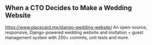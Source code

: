 

When a CTO Decides to Make a Wedding Website
----------------------------------------------
https://www.placecard.me/django-wedding-website/ 
An open-source, responsive, Django-powered wedding website and invitation +
 guest management system with 250+ commits, unit tests and more.
